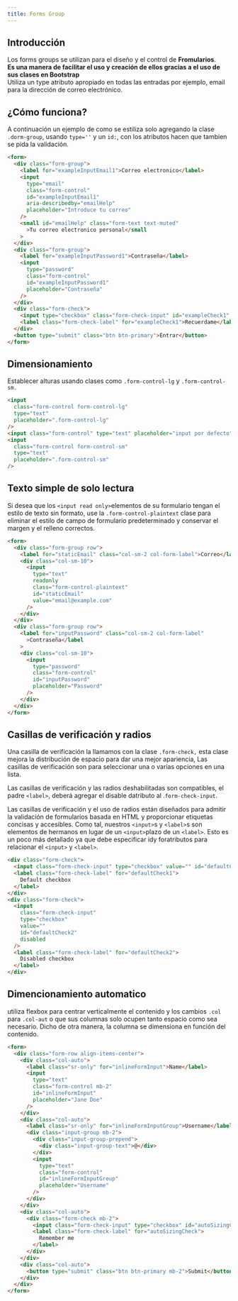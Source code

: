 ```yaml
---
title: Forms Group
---
```


## Introducción

Los forms groups se utilizan para el diseño y el control de **Fromularios**.  
**Es una manera de facilitar el uso y creación de ellos gracias a el uso de sus clases en Bootstrap**  
Utiliza un type atributo apropiado en todas las entradas por ejemplo, email para la dirección de correo electrónico.

## ¿Cómo funciona?

A continuación un ejemplo de como se estiliza solo agregando la clase `.dorm-group`, usando `type=''` y un `id:`, con los atributos hacen que tambien se pida la validación.

```html
<form>
  <div class="form-group">
    <label for="exampleInputEmail1">Correo electronico</label>
    <input
      type="email"
      class="form-control"
      id="exampleInputEmail1"
      aria-describedby="emailHelp"
      placeholder="Introduce tu correo"
    />
    <small id="emailHelp" class="form-text text-muted"
      >Tu correo electronico personal</small
    >
  </div>
  <div class="form-group">
    <label for="exampleInputPassword1">Contraseña</label>
    <input
      type="password"
      class="form-control"
      id="exampleInputPassword1"
      placeholder="Contraseña"
    />
  </div>
  <div class="form-check">
    <input type="checkbox" class="form-check-input" id="exampleCheck1" />
    <label class="form-check-label" for="exampleCheck1">Recuerdame</label>
  </div>
  <button type="submit" class="btn btn-primary">Entrar</button>
</form>
```

<formgroup></formgroup>

## Dimensionamiento

Establecer alturas usando clases como `.form-control-lg` y `.form-control-sm.`

```html
<input
  class="form-control form-control-lg"
  type="text"
  placeholder=".form-control-lg"
/>
<input class="form-control" type="text" placeholder="input por defecto" />
<input
  class="form-control form-control-sm"
  type="text"
  placeholder=".form-control-sm"
/>
```

<formgroup3></formgroup3>

## Texto simple de solo lectura

Si desea que los `<input read only>`elementos de su formulario tengan el estilo de texto sin formato, use la `.form-control-plaintext` clase para eliminar el estilo de campo de formulario predeterminado y conservar el margen y el relleno correctos.

```html
<form>
  <div class="form-group row">
    <label for="staticEmail" class="col-sm-2 col-form-label">Correo</label>
    <div class="col-sm-10">
      <input
        type="text"
        readonly
        class="form-control-plaintext"
        id="staticEmail"
        value="email@example.com"
      />
    </div>
  </div>
  <div class="form-group row">
    <label for="inputPassword" class="col-sm-2 col-form-label"
      >Contraseña</label
    >
    <div class="col-sm-10">
      <input
        type="password"
        class="form-control"
        id="inputPassword"
        placeholder="Password"
      />
    </div>
  </div>
</form>
```

<formgroup4></formgroup4>

## Casillas de verificación y radios

Una casilla de verificación la llamamos con la clase `.form-check,` esta clase mejora la distribución de espacio para dar una mejor apariencia, Las casillas de verificación son para seleccionar una o varias opciones en una lista.

Las casillas de verificación y las radios deshabilitadas son compatibles, el padre `<label>`, deberá agregar el disable datributo al .`form-check-input`.

Las casillas de verificación y el uso de radios están diseñados para admitir la validación de formularios basada en HTML y proporcionar etiquetas concisas y accesibles. Como tal, nuestros `<input>`s y `<label>`s son elementos de hermanos en lugar de un `<input>`plazo de un `<label>`. Esto es un poco más detallado ya que debe especificar idy foratributos para relacionar el `<input>` y `<label>`.

```html
<div class="form-check">
  <input class="form-check-input" type="checkbox" value="" id="defaultCheck1" />
  <label class="form-check-label" for="defaultCheck1">
    Default checkbox
  </label>
</div>
<div class="form-check">
  <input
    class="form-check-input"
    type="checkbox"
    value=""
    id="defaultCheck2"
    disabled
  />
  <label class="form-check-label" for="defaultCheck2">
    Disabled checkbox
  </label>
</div>
```

<formgroup5></formgroup5>

## Dimencionamiento automatico

utiliza flexbox para centrar verticalmente el contenido y los cambios `.col` para `.col-aut` o que sus columnas solo ocupen tanto espacio como sea necesario. Dicho de otra manera, la columna se dimensiona en función del contenido.

```html
<form>
  <div class="form-row align-items-center">
    <div class="col-auto">
      <label class="sr-only" for="inlineFormInput">Name</label>
      <input
        type="text"
        class="form-control mb-2"
        id="inlineFormInput"
        placeholder="Jane Doe"
      />
    </div>
    <div class="col-auto">
      <label class="sr-only" for="inlineFormInputGroup">Username</label>
      <div class="input-group mb-2">
        <div class="input-group-prepend">
          <div class="input-group-text">@</div>
        </div>
        <input
          type="text"
          class="form-control"
          id="inlineFormInputGroup"
          placeholder="Username"
        />
      </div>
    </div>
    <div class="col-auto">
      <div class="form-check mb-2">
        <input class="form-check-input" type="checkbox" id="autoSizingCheck" />
        <label class="form-check-label" for="autoSizingCheck">
          Remember me
        </label>
      </div>
    </div>
    <div class="col-auto">
      <button type="submit" class="btn btn-primary mb-2">Submit</button>
    </div>
  </div>
</form>
```

<formgroup6></formgroup6>
